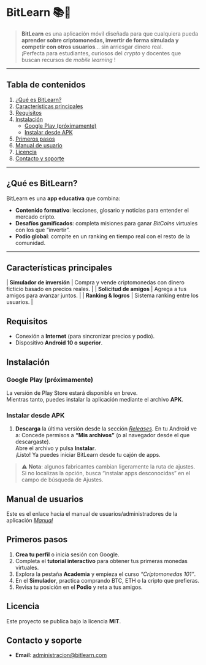 # BitLearn 📚💱

> **BitLearn** es una aplicación móvil diseñada para que cualquiera pueda **aprender sobre criptomonedas, invertir de forma simulada y competir con otros usuarios**… sin arriesgar dinero real.  
> ¡Perfecta para estudiantes, curiosos del _crypto_ y docentes que buscan recursos de _mobile learning_ !

---

## Tabla de contenidos

1. [¿Qué es BitLearn?](#qué-es-bitlearn)
2. [Características principales](#características-principales)
3. [Requisitos](#requisitos)
4. [Instalación](#instalación)
   - [Google Play (próximamente)](#google-play-próximamente)
   - [Instalar desde APK](#instalar-desde-apk)
5. [Primeros pasos](#primeros-pasos)
6. [Manual de usuario](#manual-de-usuario)
7. [Licencia](#licencia)
8. [Contacto y soporte](#contacto-y-soporte)

---

## ¿Qué es BitLearn?

BitLearn es una **app educativa** que combina:

* **Contenido formativo**: lecciones, glosario y noticias para entender el mercado cripto.  
* **Desafíos gamificados**: completa misiones para ganar _BitCoins_ virtuales con los que “invertir”.  
* **Podio global**: compite en un ranking en tiempo real con el resto de la comunidad.

---

## Características principales

| **Simulador de inversión** | Compra y vende criptomonedas con dinero ficticio basado en precios reales. |
| **Solicitud de amigos** | Agrega a tus amigos para avanzar juntos. |
| **Ranking & logros** | Sistema ranking entre los usuarios. |

## Requisitos

* Conexión a **Internet** (para sincronizar precios y podio).  
* Dispositivo **Android 10 o superior**.

## Instalación

### Google Play (próximamente)

La versión de Play Store estará disponible en breve.  
Mientras tanto, puedes instalar la aplicación mediante el archivo **APK**.

### Instalar desde APK

1. **Descarga** la última versión desde la sección [_Releases_](https://github.com/PedroOG21/BitLearn/tree/main/Release).
    En tu Android ve a:
         Concede permisos a **“Mis archivos”** (o al navegador desde el que descargaste).  
         Abre el archivo y pulsa **Instalar**.  
         ¡Listo! Ya puedes iniciar BitLearn desde tu cajón de apps.

> ⚠️ **Nota**: algunos fabricantes cambian ligeramente la ruta de ajustes.  
> Si no localizas la opción, busca “instalar apps desconocidas” en el campo de búsqueda de Ajustes.

## Manual de usuarios
Este es el enlace hacia el manual de usuarios/administradores de la aplicación [_Manual_](https://drive.google.com/file/d/1tLE-_GvxVNV04aX1Qx4UmBL6l_hDw86d/view?usp=drive_link)

## Primeros pasos

1. **Crea tu perfil** o inicia sesión con Google.  
2. Completa el **tutorial interactivo** para obtener tus primeras monedas virtuales.  
3. Explora la pestaña **Academia** y empieza el curso _“Criptomonedas 101”_.  
4. En el **Simulador**, practica comprando BTC, ETH o la cripto que prefieras.  
5. Revisa tu posición en el **Podio** y reta a tus amigos.

## Licencia

Este proyecto se publica bajo la licencia **MIT**.  

## Contacto y soporte

* **Email**: administracion@bitlearn.com 
